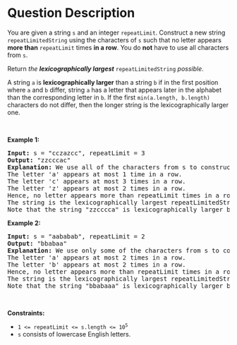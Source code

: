 # Question Description

<p>You are given a string <code>s</code> and an integer <code>repeatLimit</code>. Construct a new string <code>repeatLimitedString</code> using the characters of <code>s</code> such that no letter appears <strong>more than</strong> <code>repeatLimit</code> times <strong>in a row</strong>. You do <strong>not</strong> have to use all characters from <code>s</code>.</p>

<p>Return <em>the <strong>lexicographically largest</strong> </em><code>repeatLimitedString</code> <em>possible</em>.</p>

<p>A string <code>a</code> is <strong>lexicographically larger</strong> than a string <code>b</code> if in the first position where <code>a</code> and <code>b</code> differ, string <code>a</code> has a letter that appears later in the alphabet than the corresponding letter in <code>b</code>. If the first <code>min(a.length, b.length)</code> characters do not differ, then the longer string is the lexicographically larger one.</p>

<p>&nbsp;</p>
<p><strong>Example 1:</strong></p>

<pre>
<strong>Input:</strong> s = &quot;cczazcc&quot;, repeatLimit = 3
<strong>Output:</strong> &quot;zzcccac&quot;
<strong>Explanation:</strong> We use all of the characters from s to construct the repeatLimitedString &quot;zzcccac&quot;.
The letter &#39;a&#39; appears at most 1 time in a row.
The letter &#39;c&#39; appears at most 3 times in a row.
The letter &#39;z&#39; appears at most 2 times in a row.
Hence, no letter appears more than repeatLimit times in a row and the string is a valid repeatLimitedString.
The string is the lexicographically largest repeatLimitedString possible so we return &quot;zzcccac&quot;.
Note that the string &quot;zzcccca&quot; is lexicographically larger but the letter &#39;c&#39; appears more than 3 times in a row, so it is not a valid repeatLimitedString.
</pre>

<p><strong>Example 2:</strong></p>

<pre>
<strong>Input:</strong> s = &quot;aababab&quot;, repeatLimit = 2
<strong>Output:</strong> &quot;bbabaa&quot;
<strong>Explanation:</strong> We use only some of the characters from s to construct the repeatLimitedString &quot;bbabaa&quot;. 
The letter &#39;a&#39; appears at most 2 times in a row.
The letter &#39;b&#39; appears at most 2 times in a row.
Hence, no letter appears more than repeatLimit times in a row and the string is a valid repeatLimitedString.
The string is the lexicographically largest repeatLimitedString possible so we return &quot;bbabaa&quot;.
Note that the string &quot;bbabaaa&quot; is lexicographically larger but the letter &#39;a&#39; appears more than 2 times in a row, so it is not a valid repeatLimitedString.
</pre>

<p>&nbsp;</p>
<p><strong>Constraints:</strong></p>

<ul>
	<li><code>1 &lt;= repeatLimit &lt;= s.length &lt;= 10<sup>5</sup></code></li>
	<li><code>s</code> consists of lowercase English letters.</li>
</ul>
